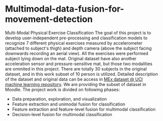 # Multimodal-data-fusion-for-movement-detection
Multi-Modal Physical Exercise Classification
The goal of this project is to develop user-independent pre-processing and classification models to recognize 7 different physical exercises measured by accelerometer (attached to subject's thigh) and depth camera (above the subject facing downwards recording an aerial view). All the exercises were performed subject lying down on the mat. Original dataset have also another acceleration sensor and pressure-sensitive mat, but those two modalities are ommited in this project. There are totally 30 subjects in the original dataset, and in this work subset of 10 person is utilized. Detailed description of the dataset and original data can be access in [MEx dataset @ UCI machine learning repository](https://archive.ics.uci.edu/ml/datasets/MEx#). We are providing the subset of dataset in Moodle.
The project work is divided on following phases:
- Data preparation, exploration, and visualization
- Feature extraction and unimodal fusion for classification
- Feature extraction and feature-level fusion for multimodal classification
- Decision-level fusion for multimodal classification

